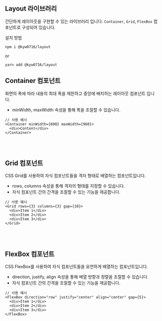 ## Layout 라이브러리

간단하게 레이아웃을 구현할 수 있는 라이브러리 입니다. `Container`, `Grid`, `FlexBox` 컴포넌트로 구성되어 있습니다.

설치 방법

```
npm i @kyw0716/layout
```

or

```
yarn add @kyw0716/layout
```

## Container 컴포넌트

화면의 폭에 따라 내용의 최대 폭을 제한하고 중앙에 배치하는 레이아웃 컴포넌트 입니다.

- minWidth, maxWidth 속성을 통해 폭을 조절할 수 있습니다.

```tsx
// 사용 예시
<Container minWidth={600} maxWidth={960}>
  <div>Content</div>
</Container>
```

<br>
<br>

## Grid 컴포넌트

CSS Grid를 사용하여 자식 컴포넌트들을 격자 형태로 배열하는 컴포넌트입니다.

- rows, columns 속성을 통해 격자의 형태를 지정할 수 있습니다.
- 자식 컴포넌트 간의 간격을 조절할 수 있는 기능을 제공합니다.

```tsx
// 사용 예시
<Grid rows={3} columns={3} gap={10}>
  <div>Item 1</div>
  <div>Item 2</div>
  <div>Item 3</div>
</Grid>
```

<br>
<br>

## FlexBox 컴포넌트

CSS FlexBox를 사용하여 자식 컴포넌트들을 유연하게 배열하는 컴포넌트입니다.

- direction, justify, align 속성을 통해 배열 방향과 정렬을 조절할 수 있습니다.
- 자식 컴포넌트 간의 간격을 조절할 수 있는 기능을 제공합니다.

```tsx
// 사용 예시
<FlexBox direction="row" justify="center" align="center" gap={5}>
  <div>Item 1</div>
  <div>Item 2</div>
  <div>Item 3</div>
</FlexBox>
```
